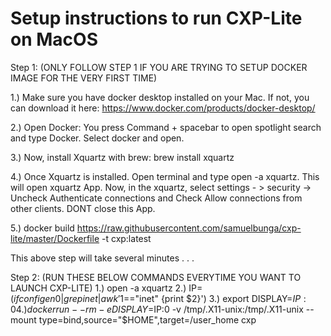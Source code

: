 # Setup instructions to run CXP-Lite on MacOS

Step 1: (ONLY FOLLOW STEP 1 IF YOU ARE TRYING TO SETUP DOCKER IMAGE FOR THE VERY FIRST TIME)

1.) Make sure you have docker desktop installed on your Mac. If not, you can download it here: https://www.docker.com/products/docker-desktop/

2.) Open Docker: You press Command + spacebar to open spotlight search and type Docker. Select docker and open.

3.) Now, install Xquartz with brew:
	brew install xquartz

4.) Once Xquartz is installed. Open terminal and type open -a xquartz. This will open xquartz App. Now, in the xquartz, select settings - > security -> Uncheck Authenticate connections and Check Allow connections from other clients. DONT close this App.

5.) docker build https://raw.githubusercontent.com/samuelbunga/cxp-lite/master/Dockerfile -t cxp:latest

This above step will take several minutes . . .


Step 2: (RUN THESE BELOW COMMANDS EVERYTIME YOU WANT TO LAUNCH CXP-LITE)
1.) open -a xquartz
2.) IP=$(ifconfig en0 | grep inet | awk '$1=="inet" {print $2}')
3.) export DISPLAY=$IP:0
4.) docker run --rm -e DISPLAY=$IP:0 -v /tmp/.X11-unix:/tmp/.X11-unix --mount type=bind,source="$HOME",target=/user_home cxp



